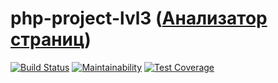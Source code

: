 # php-project-lvl3 ([Анализатор страниц](https://lumen-app-example.herokuapp.com/))

[![Build Status](https://travis-ci.org/Dvengroff/lumen-app-example.svg?branch=master)](https://travis-ci.org/Dvengroff/lumen-app-example)
[![Maintainability](https://api.codeclimate.com/v1/badges/397ed5c7f24e73dfb7d5/maintainability)](https://codeclimate.com/github/Dvengroff/lumen-app-example/maintainability)
[![Test Coverage](https://api.codeclimate.com/v1/badges/397ed5c7f24e73dfb7d5/test_coverage)](https://codeclimate.com/github/Dvengroff/lumen-app-example/test_coverage)

